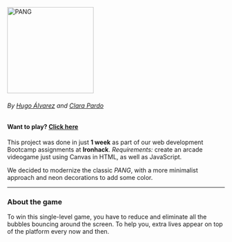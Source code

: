 <img src="https://res.cloudinary.com/clarapardo/image/upload/v1653757966/LOGO_p9srae.png" alt="PANG" width="200"/>

###### By [Hugo Álvarez](https://github.com/HugoHap) and [Clara Pardo](https://github.com/clarapardo)

#### Want to play? [Click here](https://clarapardo-ironhack.github.io/PANG-byHC/)


This project was done in just **1 week** as part of our web development Bootcamp assignments at **Ironhack**. 
*Requirements:* create an arcade videogame just using Canvas in HTML, as well as JavaScript. 

We decided to modernize the classic *PANG*, with a more minimalist approach and neon decorations to add some color. 


---
### About the game

To win this single-level game, you have to reduce and eliminate all the bubbles bouncing around the screen. To help you, extra lives appear on top of the platform every now and then.

